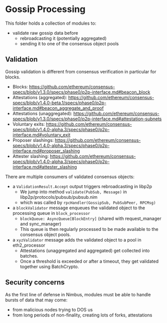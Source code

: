 # Gossip Processing

This folder holds a collection of modules to:
- validate raw gossip data before
  - rebroadcasting it (potentially aggregated)
  - sending it to one of the consensus object pools

## Validation

Gossip validation is different from consensus verification in particular for blocks.

- Blocks: https://github.com/ethereum/consensus-specs/blob/v1.3.0/specs/phase0/p2p-interface.md#beacon_block
- Attestations (aggregated): https://github.com/ethereum/consensus-specs/blob/v1.4.0-beta.1/specs/phase0/p2p-interface.md#beacon_aggregate_and_proof
- Attestations (unaggregated): https://github.com/ethereum/consensus-specs/blob/v1.3.0/specs/phase0/p2p-interface.md#attestation-subnets
- Voluntary exits: https://github.com/ethereum/consensus-specs/blob/v1.4.0-alpha.3/specs/phase0/p2p-interface.md#voluntary_exit
- Proposer slashings: https://github.com/ethereum/consensus-specs/blob/v1.4.0-alpha.3/specs/phase0/p2p-interface.md#proposer_slashing
- Attester slashing: https://github.com/ethereum/consensus-specs/blob/v1.4.0-alpha.3/specs/phase0/p2p-interface.md#attester_slashing

There are multiple consumers of validated consensus objects:
- a `ValidationResult.Accept` output triggers rebroadcasting in libp2p
  - We jump into method `validate(PubSub, Message)` in libp2p/protocols/pubsub/pubsub.nim
  - which was called by `rpcHandler(GossipSub, PubSubPeer, RPCMsg)`
- a `blockValidator` message enqueues the validated object to the processing queue in `block_processor`
  - `blockQueue: AsyncQueue[BlockEntry]` (shared with request_manager and sync_manager)
  - This queue is then regularly processed to be made available to the consensus object pools.
- a `xyzValidator` message adds the validated object to a pool in eth2_processor
  - Attestations (unaggregated and aggregated) get collected into batches.
  - Once a threshold is exceeded or after a timeout, they get validated together using BatchCrypto.

## Security concerns

As the first line of defense in Nimbus, modules must be able to handle bursts of data that may come:
- from malicious nodes trying to DOS us
- from long periods of non-finality, creating lots of forks, attestations
